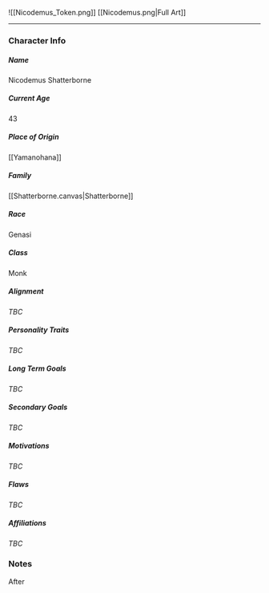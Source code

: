 ![[Nicodemus_Token.png]]
[[Nicodemus.png|Full Art]]

---
### Character Info

##### Name 
Nicodemus Shatterborne

##### Current Age
43

##### Place of Origin
[[Yamanohana]]

##### Family
[[Shatterborne.canvas|Shatterborne]]

##### Race
Genasi

##### Class
Monk

##### Alignment
*TBC*

##### Personality Traits
*TBC*

##### Long Term Goals
*TBC*

##### Secondary Goals
*TBC*

##### Motivations
*TBC*

##### Flaws
*TBC*

##### Affiliations
*TBC*

### Notes

After